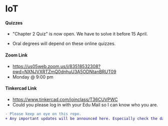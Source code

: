 # IoT

#### Quizzes
- "Chapter 2 Quiz" is now open. We have to solve it before 15 April.
<!-- - "Chapter 1 Quiz" is now open. We have to solve it before 17 March. -->
- Oral degrees will depend on these online quizzes.

#### Zoom Link
- https://us05web.zoom.us/j/83518532308?pwd=NXNJVXRTZmQ0dnhuU3A5ODNtanBRUT09
- Monday @ 9:00 pm 

#### Tinkercad Link
- https://www.tinkercad.com/joinclass/T36CUVPWC
- Could you please log in with your Edu Mail so I can know who you are.


```diff
- Please keep an eye on this repo.
+ Any important updates will be announced here. Especially check the day before the lecture.
```
